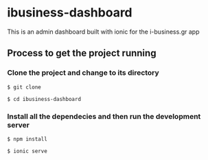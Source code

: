 # ibusiness-dashboard
This is an admin dashboard built with ionic for the i-business.gr app

## Process to get the project running


### Clone the project and change to its directory
`$ git clone `

`$ cd ibusiness-dashboard`

### Install all the dependecies and then run the development server
`$ npm install`

`$ ionic serve`
